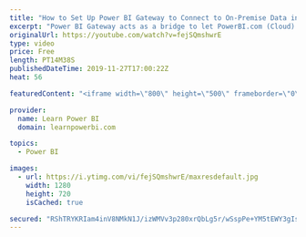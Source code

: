 ```yaml
---
title: "How to Set Up Power BI Gateway to Connect to On-Premise Data in Enterprise Mode"
excerpt: "Power BI Gateway acts as a bridge to let PowerBI.com (Cloud) connect to your On-Premise (Local) Data Sources – like local Excel Files or a local SQL Server. Watch our  complete video series on Power BI Gateways:  https://www.youtube.com/playlist?list=PL7GQQXV5Z8edw57_eLqD9By5mzxIqxSJ1 1. What is a Power"
originalUrl: https://youtube.com/watch?v=fejSQmshwrE
type: video
price: Free
length: PT14M38S
publishedDateTime: 2019-11-27T17:00:22Z
heat: 56

featuredContent: "<iframe width=\"800\" height=\"500\" frameborder=\"0\" src=\"https://www.youtube.com/embed/fejSQmshwrE\" allow=\"accelerometer; autoplay; encrypted-media; gyroscope; picture-in-picture\" allowfullscreen></iframe>"

provider:
  name: Learn Power BI
  domain: learnpowerbi.com

topics:
  - Power BI

images:
  - url: https://i.ytimg.com/vi/fejSQmshwrE/maxresdefault.jpg
    width: 1280
    height: 720
    isCached: true

secured: "RShTRYKRIam4inV8NMkN1J/izWMVv3p280xrQbLg5r/wSspPe+YM5tEWY3gIsc0ixnoLn3VaWv1yHGmqA0fVPYR3m0ePpawXnWPBTQBU5lstutpCIZlXmFNu4eFmbmLlbmjMfWqbV84vqBAs25vwV2ZYe6I7PcWp3wjr0OCR7ElYCEdOCvF+B884qHekGjV0Hi6RlOhFUxHwBwczP21vxuXMEYEGTfc6LkdBgajiRDFgmsKF5a002unzKDg3+LKBTAkQ8PB+jFsklQ+ifoWGl5/2RZll5XYPcBINenO+c9HbFeUdeK5xKGwozplC6vQhlo2poJ3J0KdVGFZ9qaPiGYGJoSkd6sBFpPcitunlX90/BqsysPDoj+2W5UqJuaVkgRzrHtFd6WF/akZX3/2OJP2nVV3Ns95x+u1cC8S6Ip4=;49UxNQxZCkwRnfUTU7OXow=="
---
```


